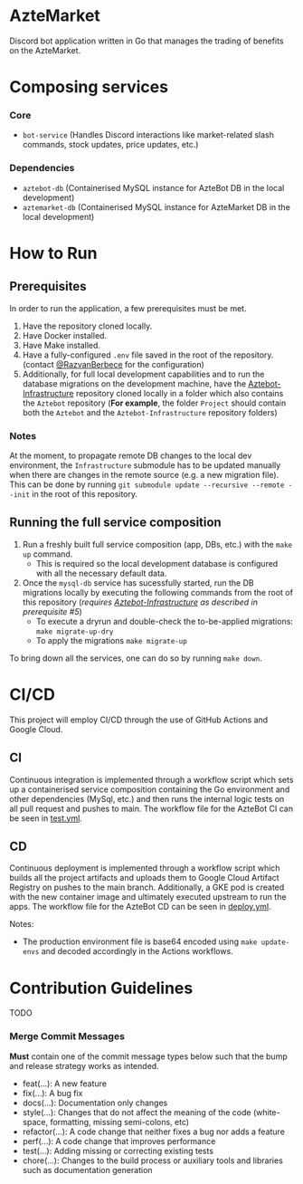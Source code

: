 # AzteMarket
Discord bot application written in Go that manages the trading of benefits on the AzteMarket.

# Composing services
### Core
- `bot-service` (Handles Discord interactions like market-related slash commands, stock updates, price updates, etc.)

### Dependencies
- `aztebot-db` (Containerised MySQL instance for AzteBot DB in the local development)
- `aztemarket-db` (Containerised MySQL instance for AzteMarket DB in the local development)

# How to Run
## Prerequisites
In order to run the application, a few prerequisites must be met.
1. Have the repository cloned locally.
2. Have Docker installed.
3. Have Make installed.
4. Have a fully-configured `.env` file saved in the root of the repository. (contact [@RazvanBerbece](https://github.com/RazvanBerbece) for the configuration)
5. Additionally, for full local development capabilities and to run the database migrations on the development machine, have the [Aztebot-Infrastructure](https://github.com/RazvanBerbece/Aztebot-Infrastructure) repository cloned locally in a folder which also contains the `Aztebot` repository (**For example**, the folder `Project` should contain both the `Aztebot` and the `Aztebot-Infrastructure` repository folders) 

### Notes
At the moment, to propagate remote DB changes to the local dev environment, the `Infrastructure` submodule has to be updated manually when there are changes in the remote source (e.g. a new migration file). 
This can be done by running `git submodule update --recursive --remote --init` in the root of this repository.

## Running the full service composition
1. Run a freshly built full service composition (app, DBs, etc.) with the `make up` command.
    - This is required so the local development database is configured with all the necessary default data.   
2. Once the `mysql-db` service has sucessfully started, run the DB migrations locally by executing the following commands from the root of this repository (_requires [Aztebot-Infrastructure](https://github.com/RazvanBerbece/Aztebot-Infrastructure) as described in prerequisite #5_)
    - To execute a dryrun and double-check the to-be-applied migrations: `make migrate-up-dry` 
    - To apply the migrations `make migrate-up`

To bring down all the services, one can do so by running `make down`.

# CI/CD
This project will employ CI/CD through the use of GitHub Actions and Google Cloud. 

## CI
Continuous integration is implemented through a workflow script which sets up a containerised service composition containing the Go environment and other dependencies (MySql, etc.) and then runs the internal logic tests on all pull request and pushes to main. The workflow file for the AzteBot CI can be seen in [test.yml](.github/workflows/test.yml).

## CD
Continuous deployment is implemented through a workflow script which builds all the project artifacts and uploads them to Google Cloud Artifact Registry on pushes to the main branch. Additionally, a GKE pod is created with the new container image and ultimately executed upstream to run the apps. The workflow file for the AzteBot CD can be seen in [deploy.yml](.github/workflows/deploy.yml).

Notes:
- The production environment file is base64 encoded using `make update-envs` and decoded accordingly in the Actions workflows.

# Contribution Guidelines
TODO

### Merge Commit Messages
**Must** contain one of the commit message types below such that the bump and release strategy works as intended.
- feat(...): A new feature
- fix(...): A bug fix
- docs(...): Documentation only changes
- style(...): Changes that do not affect the meaning of the code (white-space, formatting, missing semi-colons, etc)
- refactor(...): A code change that neither fixes a bug nor adds a feature
- perf(...): A code change that improves performance
- test(...): Adding missing or correcting existing tests
- chore(...): Changes to the build process or auxiliary tools and libraries such as documentation generation